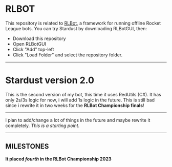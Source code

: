 # RLBOT

This repository is related to [RLBot](http://www.rlbot.org/), a framework for running offline Rocket League bots. You can try Stardust by downloading RLBotGUI, then:

- Download this repository
- Open RLBotGUI
- Click "Add" top-left
- Click "Load Folder" and select the repository folder.

---

# Stardust version 2.0

This is the second version of my bot, this time it uses RedUtils (C#). It has only 2s/3s logic for now, i will add 1s logic in the future. 
This is still bad since i rewrite it in two weeks for the **RLBot Championship finals**!

---

I plan to add/change a lot of things in the future and maybe rewrite it completely. *This is a starting point*.

---

## MILESTONES

**It placed *fourth* in the RLBot Championship 2023**

